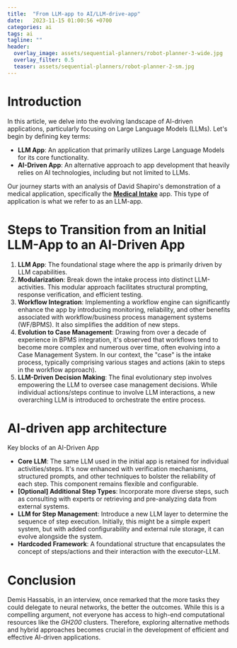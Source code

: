 ```yaml
---
title:  "From LLM-app to AI/LLM-drive-app"
date:   2023-11-15 01:00:56 +0700
categories: ai
tags: ai
tagline: ""
header:
  overlay_image: assets/sequential-planners/robot-planner-3-wide.jpg
  overlay_filter: 0.5
  teaser: assets/sequential-planners/robot-planner-2-sm.jpg
---
```


# Introduction

In this article, we delve into the evolving landscape of AI-driven applications, particularly focusing on Large Language Models (LLMs). Let's begin by defining key terms:

- **LLM App**: An application that primarily utilizes Large Language Models for its core functionality.
- **AI-Driven App**: An alternative approach to app development that heavily relies on AI technologies, including but not limited to LLMs.

Our journey starts with an analysis of David Shapiro's demonstration of a medical application, specifically the [**Medical Intake**](https://github.com/daveshap/Medical_Intake) app. This type of application is what we refer to as an LLM-app.

# Steps to Transition from an Initial LLM-App to an AI-Driven App

1. **LLM App**: The foundational stage where the app is primarily driven by LLM capabilities.
2. **Modularization**: Break down the intake process into distinct LLM-activities. This modular approach facilitates structural prompting, response verification, and efficient testing.
3. **Workflow Integration**: Implementing a workflow engine can significantly enhance the app by introducing monitoring, reliability, and other benefits associated with workflow/business process management systems (WF/BPMS). It also simplifies the addition of new steps.
4. **Evolution to Case Management**: Drawing from over a decade of experience in BPMS integration, it's observed that workflows tend to become more complex and numerous over time, often evolving into a Case Management System. In our context, the "case" is the intake process, typically comprising various stages and actions (akin to steps in the workflow approach).
5. **LLM-Driven Decision Making**: The final evolutionary step involves empowering the LLM to oversee case management decisions. While individual actions/steps continue to involve LLM interactions, a new overarching LLM is introduced to orchestrate the entire process.

# AI-driven app architecture

Key blocks of an AI-Driven App

- **Core LLM**: The same LLM used in the initial app is retained for individual activities/steps. It's now enhanced with verification mechanisms, structured prompts, and other techniques to bolster the reliability of each step. This component remains flexible and configurable.
- **[Optional] Additional Step Types**: Incorporate more diverse steps, such as consulting with experts or retrieving and pre-analyzing data from external systems.
- **LLM for Step Management**: Introduce a new LLM layer to determine the sequence of step execution. Initially, this might be a simple expert system, but with added configurability and external rule storage, it can evolve alongside the system.
- **Hardcoded Framework**: A foundational structure that encapsulates the concept of steps/actions and their interaction with the executor-LLM.

# Conclusion

Demis Hassabis, in an interview, once remarked that the more tasks they could delegate to neural networks, the better the outcomes. While this is a compelling argument, not everyone has access to high-end computational resources like the _GH200_ clusters. Therefore, exploring alternative methods and hybrid approaches becomes crucial in the development of efficient and effective AI-driven applications.
